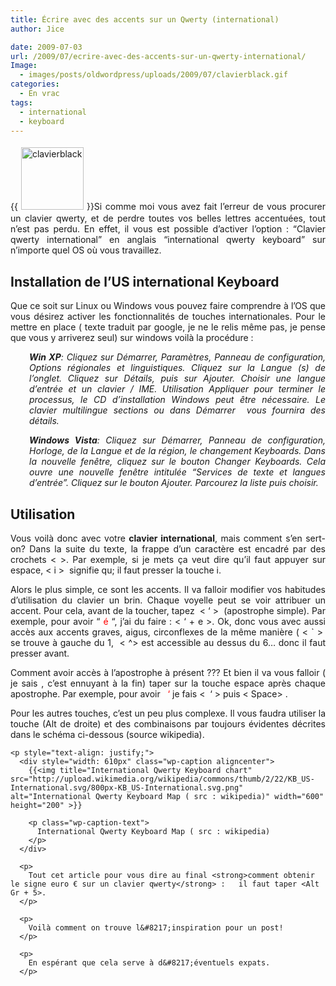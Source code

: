 ```yaml
---
title: Écrire avec des accents sur un Qwerty (international)
author: Jice

date: 2009-07-03
url: /2009/07/ecrire-avec-des-accents-sur-un-qwerty-international/
Image:
  - images/posts/oldwordpress/uploads/2009/07/clavierblack.gif
categories:
  - En vrac
tags:
  - international
  - keyboard
---
```

<p style="text-align: justify;">
  {{<img class="alignleft size-full wp-image-563" style="margin: 5px;" title="clavierblack" src="images/posts/oldwordpress/uploads/2009/07/clavierblack.gif" alt="clavierblack" width="100" height="100" >}}Si comme moi vous avez fait l&#8217;erreur de vous procurer un clavier qwerty, et de perdre toutes vos belles lettres accentuées, tout n&#8217;est pas perdu. En effet, il vous est possible d&#8217;activer l&#8217;option : &#8220;Clavier qwerty international&#8221; en anglais &#8220;international qwerty keyboard&#8221; sur n&#8217;importe quel OS où vous travaillez.
</p>

<p style="text-align: justify;">
  <p style="text-align: justify;">
    <!--more-->
  </p>
  
  <h2 style="text-align: justify;">
    Installation de l&#8217;US international Keyboard
  </h2>
  
  <p style="text-align: justify;">
    Que ce soit sur Linux ou Windows vous pouvez faire comprendre à l&#8217;OS que vous désirez activer les fonctionnalités de touches internationales. Pour le mettre en place ( texte traduit par google, je ne le relis même pas, je pense que vous y arriverez seul) sur windows voilà la procédure :
  </p>
  
  <p style="text-align: justify; padding-left: 30px;">
    <cite title="Installation" lang="Francais"><strong>Win XP</strong>: Cliquez sur Démarrer, Paramètres, Panneau de configuration, Options régionales et linguistiques. Cliquez sur la Langue (s) de l&#8217;onglet. Cliquez sur Détails, puis sur Ajouter. Choisir une langue d&#8217;entrée et un clavier / IME. Utilisation Appliquer pour terminer le processus, le CD d&#8217;installation Windows peut être nécessaire. Le clavier multilingue sections ou dans Démarrer  vous fournira des détails.<br /> </cite>
  </p>
  
  <p style="text-align: justify; padding-left: 30px;">
    <cite title="Installation" lang="Francais"><strong>Windows Vista</strong>: Cliquez sur Démarrer, Panneau de configuration, Horloge, de la Langue et de la région, le changement Keyboards. Dans la nouvelle fenêtre, cliquez sur le bouton Changer Keyboards. Cela ouvre une nouvelle fenêtre intitulée &#8220;Services de texte et langues d&#8217;entrée&#8221;. Cliquez sur le bouton Ajouter. Parcourez la liste puis choisir.<br /> </cite>
  </p>
  
  <h2 style="text-align: justify;">
    Utilisation
  </h2>
  
  <p style="text-align: justify;">
    Vous voilà donc avec votre <strong>clavier international</strong>, mais comment s&#8217;en sert-on? Dans la suite du texte, la frappe d&#8217;un caractère est encadré par des crochets < >. Par exemple, si je mets <space> ça veut dire qu&#8217;il faut appuyer sur espace, < i >  signifie qu; il faut presser la touche i.
  </p>
  
  <p style="text-align: justify;">
    Alors le plus simple, ce sont les accents. Il va falloir modifier vos habitudes d&#8217;utilisation du clavier un brin. Chaque voyelle peut se voir attribuer un accent. Pour cela, avant de la toucher, tapez  < &#8216; >  (apostrophe simple). Par exemple, pour avoir &#8220;<span style="color: #ff0000;"> é </span>&#8220;, j&#8217;ai du faire : < &#8216; + e >. Ok, donc vous avec aussi accès aux accents graves, aigus, circonflexes de la même manière ( < ` >  se trouve à gauche du 1,  < ^> est accessible au dessus du 6&#8230; donc il faut presser <MAJ ( en anglais = SHIFT) > avant.
  </p>
  
  <p style="text-align: justify;">
    Comment avoir accès à l&#8217;apostrophe à présent ??? Et bien il va vous falloir ( je sais , c&#8217;est ennuyant à la fin) taper sur la touche espace <Space> après chaque apostrophe. Par exemple, pour avoir  <span style="color: #ff0000;"> &#8216; </span> je fais <  &#8216; > puis < Space> .
  </p>
  
  <p style="text-align: justify;">
    <p style="text-align: justify;">
      Pour les autres touches, c&#8217;est un peu plus complexe. Il vous faudra utiliser la touche <Alt Gr> (Alt de droite) et des combinaisons par toujours évidentes décrites dans le schéma ci-dessous (source wikipedia).
    </p>
    
    <p style="text-align: justify;">
      <div style="width: 610px" class="wp-caption aligncenter">
        {{<img title="International Qwerty Keyboard chart" src="http://upload.wikimedia.org/wikipedia/commons/thumb/2/22/KB_US-International.svg/800px-KB_US-International.svg.png" alt="International Qwerty Keyboard Map ( src : wikipedia)" width="600" height="200" >}}
        
        <p class="wp-caption-text">
          International Qwerty Keyboard Map ( src : wikipedia)
        </p>
      </div>
      
      <p>
        Tout cet article pour vous dire au final <strong>comment obtenir le signe euro € sur un clavier qwerty</strong> :   il faut taper <Alt Gr + 5>.
      </p>
      
      <p>
        Voilà comment on trouve l&#8217;inspiration pour un post!
      </p>
      
      <p>
        En espérant que cela serve à d&#8217;éventuels expats.
      </p>
